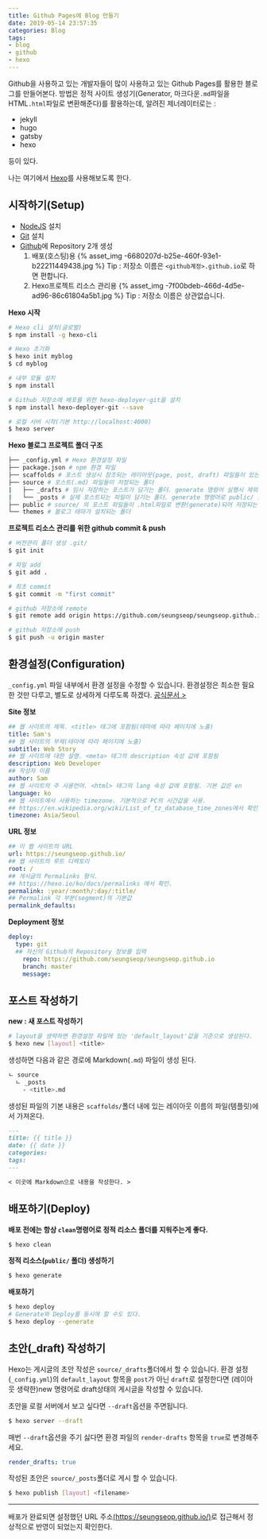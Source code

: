 ```yaml
---
title: Github Pages에 Blog 만들기
date: 2019-05-14 23:57:35
categories: Blog
tags: 
- blog
- github
- hexo
---
```

Github을 사용하고 있는 개발자들이 많이 사용하고 있는 Github Pages를 활용한 블로그를 만들어본다.
방법은 정적 사이트 생성기(Generator, 마크다운`.md`파일을 HTML`.html`파일로 변환해준다)를 활용하는데, 알려진 제너레이터로는 :
- jekyll
- hugo
- gatsby
- hexo

등이 있다.

나는 여기에서 [Hexo](https://hexo.io/ko/)를 사용해보도록 한다.

## 시작하기(Setup)
- [NodeJS](https://nodejs.org/ko/) 설치
- [Git](https://git-scm.com/) 설치
- [Github](https://github.com/)에 Repository 2개 생성  
  1. 배포(호스팅)용
  {% asset_img -6680207d-b25e-460f-93e1-b22211449438.jpg %}
  Tip : 저장소 이름은 `<github계정>.github.io`로 하면 편합니다.
  2. Hexo프로젝트 리소스 관리용
  {% asset_img -7f00bdeb-466d-4d5e-ad96-86c61804a5b1.jpg %}
  Tip : 저장소 이름은 상관없습니다.

**Hexo 시작**
``` bash
# Hexo cli 설치(글로벌)
$ npm install -g hexo-cli

# Hexo 초기화
$ hexo init myblog
$ cd myblog

# 내부 모듈 설치
$ npm install

# Github 저장소에 배포를 위한 hexo-deployer-git을 설치
$ npm install hexo-deployer-git --save

# 로컬 서버 시작(기본 http://localhost:4000)
$ hexo server
```

**Hexo 블로그 프로젝트 폴더 구조**
``` bash
├── _config.yml # Hexo 환경설정 파일
├── package.json # npm 환경 파일
├── scaffolds # 포스트 생성시 참조되는 레이아웃(page, post, draft) 파일들이 있는 폴더
├── source # 포스트(.md) 파일들이 저장되는 폴더
|   ├── _drafts # 임시 저장하는 포스트가 담기는 폴더. generate 명령어 실행시 제외 됨, publish 명령어로 source/_posts/ 폴더로 이동
|   └── _posts # 실제 포스트되는 파일이 담기는 폴더. generate 명령어로 public/ 폴더로 이동
├── public # source/ 의 포스트 파일들이 .html파일로 변환(generate)되어 저장되는 위치. clean 명령어로 지울 수 있고. deploy 명령어로 실제 서버에 배포된다.
└── themes # 블로그 테마가 설치되는 폴더
```

**프로젝트 리소스 관리를 위한 github commit & push**
``` bash
# 버전관리 폴더 생성 .git/
$ git init

# 파일 add
$ git add .

# 최초 commit
$ git commit -m "first commit"

# github 저장소에 remote
$ git remote add origin https://github.com/seungseop/seungseop.github.io.src.git

# github 저장소에 push
$ git push -u origin master
```

## 환경설정(Configuration)
`_config.yml` 파일 내부에서 환경 설정을 수정할 수 있습니다.
환경설정은 최소한 필요한 것만 다루고, 별도로 상세하게 다루도록 하겠다.
[공식문서 >](https://hexo.io/ko/docs/configuration)

**Site 정보**
``` yaml
## 웹 사이트의 제목. <title> 태그에 포함됨(테마에 따라 페이지에 노출)
title: Sam's
## 웹 사이트의 부제(테마에 따라 페이지에 노출)
subtitle: Web Story
## 웹 사이트에 대한 설명. <meta> 태그의 description 속성 값에 포함됨
description: Web Developer
## 작성자 이름
author: Sam
## 웹 사이트의 주 사용언어. <html> 태그의 lang 속성 값에 포함됨. 기본 값은 en
language: ko
## 웹 사이트에서 사용하는 timezone. 기본적으로 PC의 시간값을 사용.
## https://en.wikipedia.org/wiki/List_of_tz_database_time_zones에서 확인.
timezone: Asia/Seoul
```

**URL 정보**
``` yaml
## 이 웹 사이트의 URL
url: https://seungseop.github.io/
## 웹 사이트의 루트 디렉토리
root: /
## 게시글의 Permalinks 형식.
## https://hexo.io/ko/docs/permalinks 에서 확인.
permalink: :year/:month/:day/:title/
## Permalink 각 부분(segment)의 기본값
permalink_defaults:
```

**Deployment 정보**
``` yaml
deploy:
  type: git
  ## 자신의 Github의 Repository 정보를 입력
	repo: https://github.com/seungseop/seungseop.github.io
	branch: master
	message: 
```

## 포스트 작성하기
**new : 새 포스트 작성하기**
``` bash
# layout을 생략하면 환경설정 파일에 있는 'default_layout'값을 기준으로 생성된다.
$ hexo new [layout] <title>
```
생성하면 다음과 같은 경로에 Markdown(`.md`) 파일이 생성 된다.
``` bash
ㄴ source
  ㄴ _posts
    - <title>.md
```
생성된 파일의 기본 내용은 `scaffolds/`폴더 내에 있는 레이아웃 이름의 파일(템플릿)에서 가져온다.
``` md
---
title: {{ title }}
date: {{ date }}
categories: 
tags:
---

< 이곳에 Markdown으로 내용을 작성한다. >

```

## 배포하기(Deploy)
**배포 전에는 항상 `clean`명령어로 정적 리소스 폴더를 지워주는게 좋다.**
``` bash
$ hexo clean
```

**정적 리소스(`public/` 폴더) 생성하기**
``` bash
$ hexo generate
```

**배포하기**
``` bash
$ hexo deploy
# Generate와 Deploy를 동시에 할 수도 있다.
$ hexo deploy --generate
```

## 초안(_draft) 작성하기
Hexo는 게시글의 초안 작성은 `source/_drafts`폴더에서 할 수 있습니다.
환경 설정(`_config.yml`)의 `default_layout` 항목을 `post`가 아닌 `draft`로 설정한다면 (레이아웃 생략한)new 명령어로 draft상태의 게시글을 작성할 수 있습니다.

초안을 로컬 서버에서 보고 싶다면 `--draft`옵션을 주면됩니다.
``` bash
$ hexo server --draft
```
매번 `--draft`옵션을 주기 싫다면 환경 파일의 `render-drafts` 항목을 `true`로 변경해주세요.
``` yaml
render_drafts: true
```

작성된 초안은 `source/_posts`폴더로 게시 할 수 있습니다.
``` bash
$ hexo publish [layout] <filename>
```

- - -
배포가 완료되면 설정했던 URL 주소[(https://seungseop.github.io/)](https://seungseop.github.io/)로 접근해서 정상적으로 반영이 되었는지 확인한다.